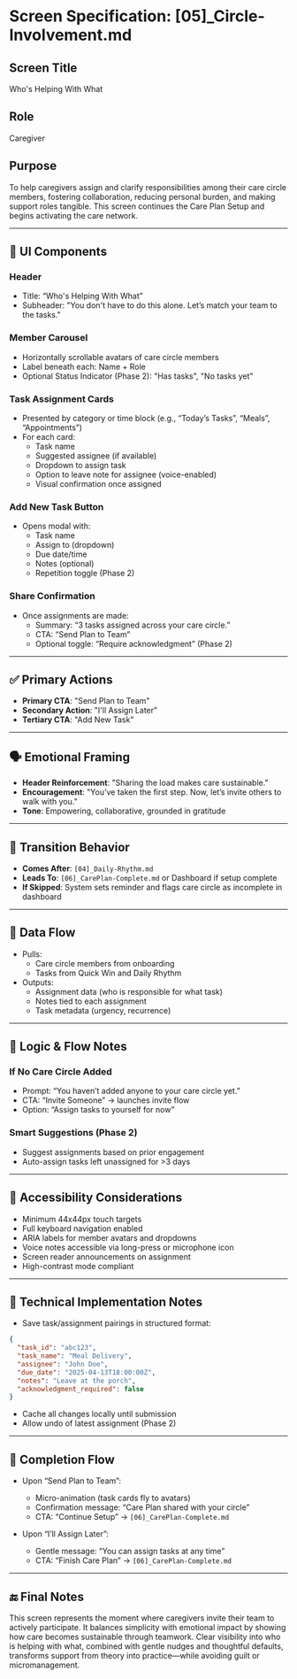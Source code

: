 
# Screen Specification: [05]_Circle-Involvement.md

## Screen Title
Who's Helping With What

## Role
Caregiver

## Purpose
To help caregivers assign and clarify responsibilities among their care circle members, fostering collaboration, reducing personal burden, and making support roles tangible. This screen continues the Care Plan Setup and begins activating the care network.

---

## 🧩 UI Components

### Header
- Title: “Who's Helping With What”
- Subheader: "You don't have to do this alone. Let’s match your team to the tasks."

### Member Carousel
- Horizontally scrollable avatars of care circle members
- Label beneath each: Name + Role
- Optional Status Indicator (Phase 2): "Has tasks", "No tasks yet"

### Task Assignment Cards
- Presented by category or time block (e.g., “Today’s Tasks”, “Meals”, “Appointments”)
- For each card:
  - Task name
  - Suggested assignee (if available)
  - Dropdown to assign task
  - Option to leave note for assignee (voice-enabled)
  - Visual confirmation once assigned

### Add New Task Button
- Opens modal with:
  - Task name
  - Assign to (dropdown)
  - Due date/time
  - Notes (optional)
  - Repetition toggle (Phase 2)

### Share Confirmation
- Once assignments are made:
  - Summary: “3 tasks assigned across your care circle.”
  - CTA: “Send Plan to Team”
  - Optional toggle: “Require acknowledgment” (Phase 2)

---

## ✅ Primary Actions

- **Primary CTA**: "Send Plan to Team"
- **Secondary Action**: "I'll Assign Later"
- **Tertiary CTA**: "Add New Task"

---

## 🗣️ Emotional Framing

- **Header Reinforcement**: "Sharing the load makes care sustainable."
- **Encouragement**: "You’ve taken the first step. Now, let’s invite others to walk with you."
- **Tone**: Empowering, collaborative, grounded in gratitude

---

## 📍 Transition Behavior

- **Comes After**: `[04]_Daily-Rhythm.md`
- **Leads To**: `[06]_CarePlan-Complete.md` or Dashboard if setup complete
- **If Skipped**: System sets reminder and flags care circle as incomplete in dashboard

---

## 🔁 Data Flow

- Pulls:
  - Care circle members from onboarding
  - Tasks from Quick Win and Daily Rhythm
- Outputs:
  - Assignment data (who is responsible for what task)
  - Notes tied to each assignment
  - Task metadata (urgency, recurrence)

---

## 🔄 Logic & Flow Notes

### If No Care Circle Added
- Prompt: “You haven’t added anyone to your care circle yet.”
- CTA: “Invite Someone” → launches invite flow
- Option: “Assign tasks to yourself for now”

### Smart Suggestions (Phase 2)
- Suggest assignments based on prior engagement
- Auto-assign tasks left unassigned for >3 days

---

## 💬 Accessibility Considerations

- Minimum 44x44px touch targets
- Full keyboard navigation enabled
- ARIA labels for member avatars and dropdowns
- Voice notes accessible via long-press or microphone icon
- Screen reader announcements on assignment
- High-contrast mode compliant

---

## 🧠 Technical Implementation Notes

- Save task/assignment pairings in structured format:
```json
{
  "task_id": "abc123",
  "task_name": "Meal Delivery",
  "assignee": "John Doe",
  "due_date": "2025-04-13T18:00:00Z",
  "notes": "Leave at the porch",
  "acknowledgment_required": false
}
```

- Cache all changes locally until submission
- Allow undo of latest assignment (Phase 2)

---

## 🎉 Completion Flow

- Upon “Send Plan to Team”:
  - Micro-animation (task cards fly to avatars)
  - Confirmation message: “Care Plan shared with your circle”
  - CTA: “Continue Setup” → `[06]_CarePlan-Complete.md`

- Upon “I’ll Assign Later”:
  - Gentle message: “You can assign tasks at any time”
  - CTA: “Finish Care Plan” → `[06]_CarePlan-Complete.md`

---

## 🔚 Final Notes

This screen represents the moment where caregivers invite their team to actively participate. It balances simplicity with emotional impact by showing how care becomes sustainable through teamwork. Clear visibility into who is helping with what, combined with gentle nudges and thoughtful defaults, transforms support from theory into practice—while avoiding guilt or micromanagement.
